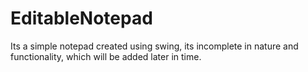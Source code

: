 # EditableNotepad
 Its a simple notepad created using swing, its incomplete in nature and functionality, which will be added later in time.
